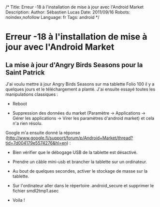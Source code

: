 /*
Title: Erreur -18 à l'installation de mise à jour avec l'Android Market
Description: 
Author: Sébastien Lucas
Date: 2011/09/16
Robots: noindex,nofollow
Language: fr
Tags: android
*/
# Erreur -18 à l'installation de mise à jour avec l'Android Market

## La mise à jour d'Angry Birds Seasons pour la Saint Patrick
J'ai voulu mettre à jour Angry Birds Seasons sur ma tablette Folio 100 il y a quelques jours et le téléchargement a planté. J'ai ensuite essayé toutes les manipulations classiques : 

*	Reboot

*	Suppression des données du market (Paramètre -> Applications -> Gérer les applications -> Virer les paramètres d'android market)
et cela n'a rien résolu.

Google m'a ensuite donné la réponse (http://www.google.fi/support/forum/p/Android+Market/thread?tid=7d004179e5574276&hl=en) :

*	Bien vérifier que le débogage USB de la tablette  est désactivé.

*	Prendre un câble mini-usb et brancher la tablette sur un ordinateur.

*	Au bout de quelques secondes, activer le stockage de masse sur la tablette.

*	Sur l'ordinateur aller dans le répertoire .android_secure et supprimer le fichier smdl2tmp1.asec

*	Voila !







